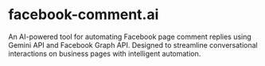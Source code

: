 # facebook-comment.ai
An AI-powered tool for automating Facebook page comment replies using Gemini API and Facebook Graph API. Designed to streamline conversational interactions on business pages with intelligent automation.
